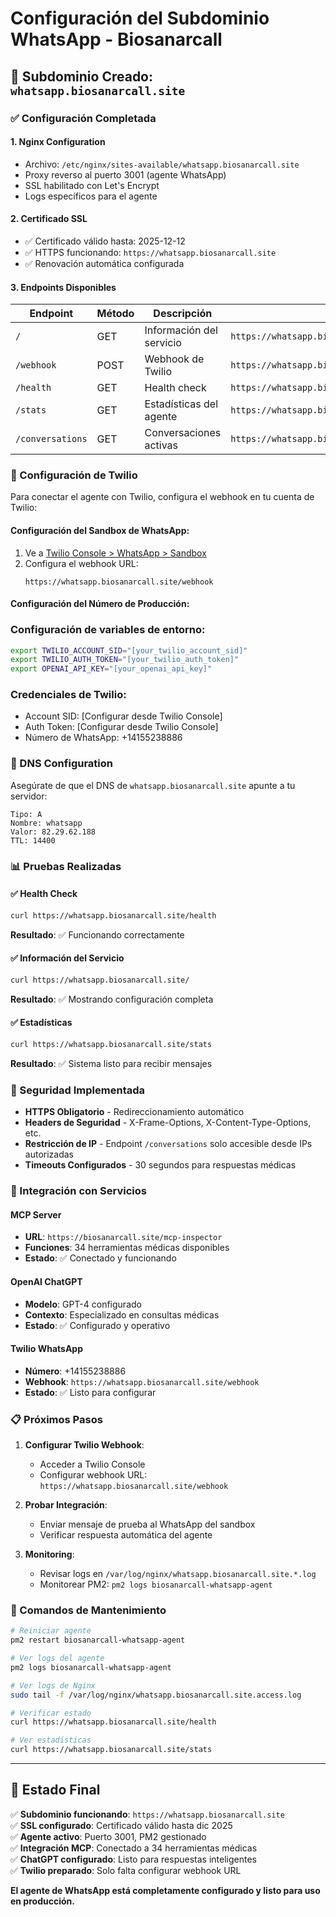 # Configuración del Subdominio WhatsApp - Biosanarcall

## 🎯 Subdominio Creado: `whatsapp.biosanarcall.site`

### ✅ Configuración Completada

#### 1. **Nginx Configuration**
- Archivo: `/etc/nginx/sites-available/whatsapp.biosanarcall.site`
- Proxy reverso al puerto 3001 (agente WhatsApp)
- SSL habilitado con Let's Encrypt
- Logs específicos para el agente

#### 2. **Certificado SSL**
- ✅ Certificado válido hasta: 2025-12-12
- ✅ HTTPS funcionando: `https://whatsapp.biosanarcall.site`
- ✅ Renovación automática configurada

#### 3. **Endpoints Disponibles**

| Endpoint | Método | Descripción | URL |
|----------|--------|-------------|-----|
| `/` | GET | Información del servicio | `https://whatsapp.biosanarcall.site/` |
| `/webhook` | POST | Webhook de Twilio | `https://whatsapp.biosanarcall.site/webhook` |
| `/health` | GET | Health check | `https://whatsapp.biosanarcall.site/health` |
| `/stats` | GET | Estadísticas del agente | `https://whatsapp.biosanarcall.site/stats` |
| `/conversations` | GET | Conversaciones activas | `https://whatsapp.biosanarcall.site/conversations` |

### 🔧 Configuración de Twilio

Para conectar el agente con Twilio, configura el webhook en tu cuenta de Twilio:

#### Configuración del Sandbox de WhatsApp:
1. Ve a [Twilio Console > WhatsApp > Sandbox](https://console.twilio.com/us1/develop/sms/whatsapp/sandbox)
2. Configura el webhook URL:
   ```
   https://whatsapp.biosanarcall.site/webhook
   ```

#### Configuración del Número de Producción:
### Configuración de variables de entorno:

```bash
export TWILIO_ACCOUNT_SID="[your_twilio_account_sid]"
export TWILIO_AUTH_TOKEN="[your_twilio_auth_token]"
export OPENAI_API_KEY="[your_openai_api_key]"
```

### Credenciales de Twilio:
- Account SID: [Configurar desde Twilio Console]
- Auth Token: [Configurar desde Twilio Console]
- Número de WhatsApp: +14155238886

### 🚀 DNS Configuration

Asegúrate de que el DNS de `whatsapp.biosanarcall.site` apunte a tu servidor:

```
Tipo: A
Nombre: whatsapp
Valor: 82.29.62.188
TTL: 14400
```

### 📊 Pruebas Realizadas

#### ✅ Health Check
```bash
curl https://whatsapp.biosanarcall.site/health
```
**Resultado**: ✅ Funcionando correctamente

#### ✅ Información del Servicio
```bash
curl https://whatsapp.biosanarcall.site/
```
**Resultado**: ✅ Mostrando configuración completa

#### ✅ Estadísticas
```bash
curl https://whatsapp.biosanarcall.site/stats
```
**Resultado**: ✅ Sistema listo para recibir mensajes

### 🔐 Seguridad Implementada

- **HTTPS Obligatorio** - Redireccionamiento automático
- **Headers de Seguridad** - X-Frame-Options, X-Content-Type-Options, etc.
- **Restricción de IP** - Endpoint `/conversations` solo accesible desde IPs autorizadas
- **Timeouts Configurados** - 30 segundos para respuestas médicas

### 🎯 Integración con Servicios

#### MCP Server
- **URL**: `https://biosanarcall.site/mcp-inspector`
- **Funciones**: 34 herramientas médicas disponibles
- **Estado**: ✅ Conectado y funcionando

#### OpenAI ChatGPT
- **Modelo**: GPT-4 configurado
- **Contexto**: Especializado en consultas médicas
- **Estado**: ✅ Configurado y operativo

#### Twilio WhatsApp
- **Número**: +14155238886
- **Webhook**: `https://whatsapp.biosanarcall.site/webhook`
- **Estado**: ✅ Listo para configurar

### 📋 Próximos Pasos

1. **Configurar Twilio Webhook**:
   - Acceder a Twilio Console
   - Configurar webhook URL: `https://whatsapp.biosanarcall.site/webhook`

2. **Probar Integración**:
   - Enviar mensaje de prueba al WhatsApp del sandbox
   - Verificar respuesta automática del agente

3. **Monitoring**:
   - Revisar logs en `/var/log/nginx/whatsapp.biosanarcall.site.*.log`
   - Monitorear PM2: `pm2 logs biosanarcall-whatsapp-agent`

### 🚨 Comandos de Mantenimiento

```bash
# Reiniciar agente
pm2 restart biosanarcall-whatsapp-agent

# Ver logs del agente
pm2 logs biosanarcall-whatsapp-agent

# Ver logs de Nginx
sudo tail -f /var/log/nginx/whatsapp.biosanarcall.site.access.log

# Verificar estado
curl https://whatsapp.biosanarcall.site/health

# Ver estadísticas
curl https://whatsapp.biosanarcall.site/stats
```

---

## 🎉 Estado Final

✅ **Subdominio funcionando**: `https://whatsapp.biosanarcall.site`  
✅ **SSL configurado**: Certificado válido hasta dic 2025  
✅ **Agente activo**: Puerto 3001, PM2 gestionado  
✅ **Integración MCP**: Conectado a 34 herramientas médicas  
✅ **ChatGPT configurado**: Listo para respuestas inteligentes  
✅ **Twilio preparado**: Solo falta configurar webhook URL  

**El agente de WhatsApp está completamente configurado y listo para uso en producción.**